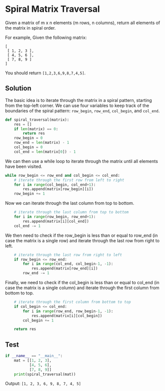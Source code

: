 

# Spiral Matrix Traversal

Given a matrix of m x n elements (m rows, n columns), return all elements of the matrix in spiral order.

For example,
Given the following matrix:

```
[
 [ 1, 2, 3 ],
 [ 4, 5, 6 ],
 [ 7, 8, 9 ]
]
```

You should return `[1,2,3,6,9,8,7,4,5]`.

## Solution

The basic idea is to iterate through the matrix in a spiral pattern, starting from the top-left corner. We can use four variables to keep track of the boundaries of the spiral pattern: `row_begin`, `row_end`, `col_begin`, and `col_end`.

```python
def spiral_traversal(matrix):
    res = []
    if len(matrix) == 0:
        return res
    row_begin = 0
    row_end = len(matrix) - 1
    col_begin = 0
    col_end = len(matrix[0]) - 1
```

We can then use a while loop to iterate through the matrix until all elements have been visited.

```python
while row_begin <= row_end and col_begin <= col_end:
    # iterate through the first row from left to right
    for i in range(col_begin, col_end+1):
        res.append(matrix[row_begin][i])
    row_begin += 1
```

Now we can iterate through the last column from top to bottom.

```python
    # iterate through the last column from top to bottom
    for i in range(row_begin, row_end+1):
        res.append(matrix[i][col_end])
    col_end -= 1
```

We then need to check if the row_begin is less than or equal to row_end (in case the matrix is a single row) and iterate through the last row from right to left.

```python
    # iterate through the last row from right to left
    if row_begin <= row_end:
        for i in range(col_end, col_begin-1, -1):
            res.append(matrix[row_end][i])
        row_end -= 1
```

Finally, we need to check if the col_begin is less than or equal to col_end (in case the matrix is a single column) and iterate through the first column from bottom to top.

```python
    # iterate through the first column from bottom to top
    if col_begin <= col_end:
        for i in range(row_end, row_begin-1, -1):
            res.append(matrix[i][col_begin])
        col_begin += 1

    return res
```

## Test

```python
if __name__ == "__main__":
    mat = [[1, 2, 3],
           [4, 5, 6],
           [7, 8, 9]]
    print(spiral_traversal(mat))
```

Output: `[1, 2, 3, 6, 9, 8, 7, 4, 5]`